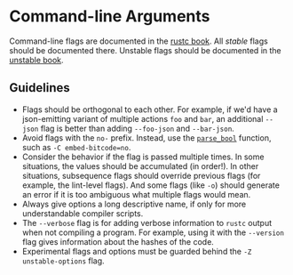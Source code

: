 # Command-line Arguments

Command-line flags are documented in the [rustc book][cli-docs]. All *stable*
flags should be documented there. Unstable flags should be documented in the
[unstable book].

## Guidelines

- Flags should be orthogonal to each other. For example, if we'd have a
  json-emitting variant of multiple actions `foo` and `bar`, an additional
  `--json` flag is better than adding `--foo-json` and `--bar-json`.
- Avoid flags with the `no-` prefix. Instead, use the [`parse_bool`] function,
  such as `-C embed-bitcode=no`.
- Consider the behavior if the flag is passed multiple times. In some
  situations, the values should be accumulated (in order!). In other
  situations, subsequence flags should override previous flags (for example,
  the lint-level flags). And some flags (like `-o`) should generate an error
  if it is too ambiguous what multiple flags would mean.
- Always give options a long descriptive name, if only for more understandable
  compiler scripts.
- The `--verbose` flag is for adding verbose information to `rustc` output
  when not compiling a program. For example, using it with the `--version`
  flag gives information about the hashes of the code.
- Experimental flags and options must be guarded behind the `-Z
  unstable-options` flag.

[cli-docs]: https://doc.rust-lang.org/rustc/command-line-arguments.html
[unstable book]: https://doc.rust-lang.org/nightly/unstable-book/
[`parse_bool`]: https://github.com/rust-lang/rust/blob/e5335592e78354e33d798d20c04bcd677c1df62d/src/librustc_session/options.rs#L307-L313
